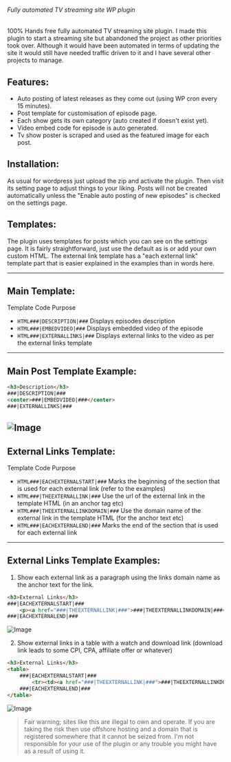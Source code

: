 ###### Fully automated TV streaming site WP plugin
100% Hands free fully automated TV streaming site plugin. I made this plugin to start a streaming site but abandoned the project as other priorities took over. Although it would have been automated in terms of updating the site it would still have needed traffic driven to it and I have several other projects to manage.

## Features:
- Auto posting of latest releases as they come out (using WP cron every 15 minutes).
- Post template for customisation of episode page.
- Each show gets its own category (auto created if doesn't exist yet).
- Video embed code for episode is auto generated.
- Tv show poster is scraped and used as the featured image for each post.

## Installation:
As usual for wordpress just upload the zip and activate the plugin. Then visit its setting page to adjust things to your liking. Posts will not be created automatically unless the "Enable auto posting of new episodes" is checked on the settings page.

## Templates:
The plugin uses templates for posts which you can see on the settings page. It is fairly straightforward, just use the default as is or add your own custom HTML. The external link template has a "each external link" template part that is easier explained in the examples than in words here.

___

## Main Template:

Template Code        Purpose          


- ```HTML###|DESCRIPTION|###```   Displays episodes description
- ```HTML###|EMBEDVIDEO|###```   Displays embedded video of the episode
- ```HTML###|EXTERNALLINKS|###```  Displays external links to the video as per the external links template

___

## Main Post Template Example:
```HTML
<h3>Description</h3>
###|DESCRIPTION|###
<center>###|EMBEDVIDEO|###</center>
###|EXTERNALLINKS|###
```
![Image](https://i.imgur.com/uIN7ATO.png)
---

## External Links Template:
Template Code        Purpose 

- ```HTML###|EACHEXTERNALSTART|###``` Marks the beginning of the section that is used for each external link (refer to the examples)
- ```HTML###|THEEXTERNALLINK|###``` Use the url of the external link in the template HTML (in an anchor tag etc)
- ```HTML###|THEEXTERNALLINKDOMAIN|###``` Use the domain name of the external link in the template HTML (for the anchor text etc)
- ```HTML###|EACHEXTERNALEND|###``` Marks the end of the section that is used for each external link
---
## External Links Template Examples:

1. Show each external link as a paragraph using the links domain name as the anchor text for the link.
```HTML
<h3>External Links</h3>
###|EACHEXTERNALSTART|###
    <p><a href="###|THEEXTERNALLINK|###">###|THEEXTERNALLINKDOMAIN|###</a></p>
###|EACHEXTERNALEND|###
```
![Image](https://i.imgur.com/sDo2wff.png)

2. Show external links in a table with a watch and download link (download link leads to some CPI, CPA, affiliate offer or whatever)
```HTML
<h3>External Links</h3>
<table>
    ###|EACHEXTERNALSTART|###
        <tr><td><a href="###|THEEXTERNALLINK|###">###|THEEXTERNALLINKDOMAIN|###</a></td><td><a href="###|THEEXTERNALLINK|###">Watch Now</a></td><td><a href="http://TestLink.com">Download</a></td></tr>
    ###|EACHEXTERNALEND|###
</table>

```
![Image](https://i.imgur.com/4GUxQL0.png)


> Fair warning; sites like this are illegal to own and operate. If you are taking the risk then use offshore hosting and a domain that is registered somewhere that it cannot be seized from. I'm not responsible for your use of the plugin or any trouble you might have as a result of using it.
